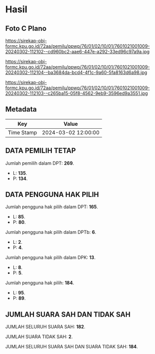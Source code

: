 # Hasil

## Foto C Plano

https://sirekap-obj-formc.kpu.go.id/72aa/pemilu/ppwp/76/01/02/10/01/7601021001009-20240302-112102--cd960bc2-aae6-447e-a292-33ed96c97a9a.jpg

https://sirekap-obj-formc.kpu.go.id/72aa/pemilu/ppwp/76/01/02/10/01/7601021001009-20240302-112104--ba3684da-bcd4-4f1c-9a60-5fa8163d6a98.jpg

https://sirekap-obj-formc.kpu.go.id/72aa/pemilu/ppwp/76/01/02/10/01/7601021001009-20240302-112103--c265ba15-05f8-4562-9eb9-3596ed9a3551.jpg


## Metadata

| Key        | Value               |
| ---------- | ------------------- |
| Time Stamp | 2024-03-02 12:00:00 |


## DATA PEMILIH TETAP

Jumlah pemilih dalam DPT: **269**.
 * L: **135**.
 * P: **134**.

## DATA PENGGUNA HAK PILIH

Jumlah pengguna hak pilih dalam DPT: **165**.
 * L: **85**.
 * P: **80**.

Jumlah pengguna hak pilih dalam DPTb: **6**.
 * L: **2**.
 * P: **4**.

Jumlah pengguna hak pilih dalam DPK: **13**.
 * L: **8**.
 * P: **5**.

Jumlah pengguna hak pilih: **184**.
 * L: **95**.
 * P: **89**.

## JUMLAH SUARA SAH DAN TIDAK SAH

JUMLAH SELURUH SUARA SAH: **182**.

JUMLAH SUARA TIDAK SAH: **2**.

JUMLAH SELURUH SUARA SAH DAN SUARA TIDAK SAH: **184**.


